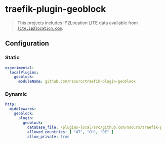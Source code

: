 # traefik-plugin-geoblock

> This projects includes IP2Location LITE data available from [`lite.ip2location.com`](https://lite.ip2location.com/database/ip-country).

## Configuration

### Static

```yaml
experimental:
  localPlugins:
    geoblock:
      moduleName: github.com/nscuro/traefik-plugin-geoblock
```

### Dynamic

```yaml
http:
  middlewares:
    geoblock:
      plugin:
        geoblock:
          database_file: /plugins-local/src/github.com/nscuro/traefik-plugin-geoblock/IP2LOCATION-LITE-DB1.IPV6.BIN
          allowed_countries: [ "AT", "CH", "DE" ]
          allow_private: true
```